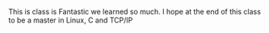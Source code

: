 This is class is Fantastic we learned so much.
I hope at the end of this class to be a master in Linux, C and TCP/IP

